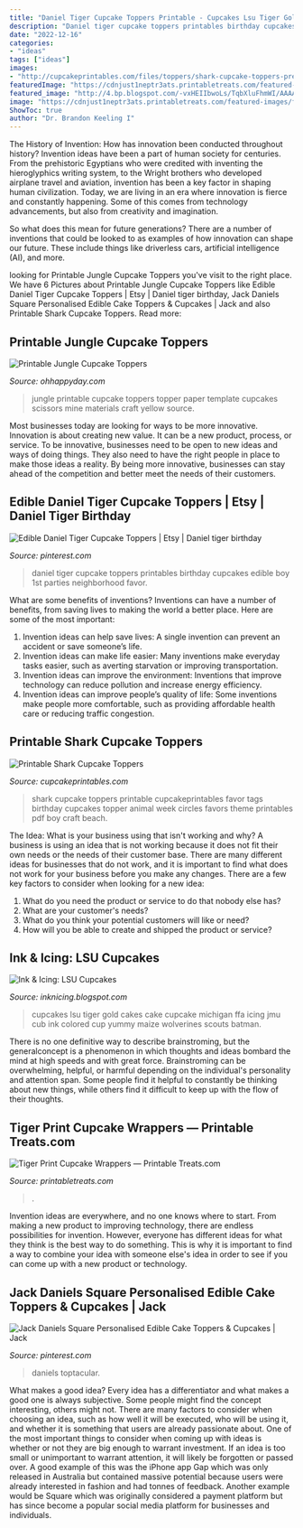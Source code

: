 ```yaml
---
title: "Daniel Tiger Cupcake Toppers Printable - Cupcakes Lsu Tiger Gold Cakes Cake Cupcake Michigan Ffa Icing Jmu Cub Ink Colored Cup Yummy Maize Wolverines Scouts Batman"
description: "Daniel tiger cupcake toppers printables birthday cupcakes edible boy 1st parties neighborhood favor"
date: "2022-12-16"
categories:
- "ideas"
tags: ["ideas"]
images:
- "http://cupcakeprintables.com/files/toppers/shark-cupcake-toppers-preview.png"
featuredImage: "https://cdnjust1neptr3ats.printabletreats.com/featured-images/free-tiger-print-cupcake-wrappers.jpg"
featured_image: "http://4.bp.blogspot.com/-vxHEIIbwoLs/TqbXluFhmWI/AAAAAAAAABs/TKIC6HOZ80w/s1600/307193_145004908931008_100002644987533_193614_879461834_n.jpg"
image: "https://cdnjust1neptr3ats.printabletreats.com/featured-images/free-tiger-print-cupcake-wrappers.jpg"
ShowToc: true
author: "Dr. Brandon Keeling I"
---
```



The History of Invention: How has innovation been conducted throughout history?
Invention ideas have been a part of human society for centuries. From the prehistoric Egyptians who were credited with inventing the hieroglyphics writing system, to the Wright brothers who developed airplane travel and aviation, invention has been a key factor in shaping human civilization. 
Today, we are living in an era where innovation is fierce and constantly happening. Some of this comes from technology advancements, but also from creativity and imagination. 

So what does this mean for future generations? There are a number of inventions that could be looked to as examples of how innovation can shape our future. These include things like driverless cars, artificial intelligence (AI), and more.

	

		
looking for Printable Jungle Cupcake Toppers you've visit to the right place. We have 6 Pictures about Printable Jungle Cupcake Toppers like Edible Daniel Tiger Cupcake Toppers | Etsy | Daniel tiger birthday, Jack Daniels Square Personalised Edible Cake Toppers &amp; Cupcakes | Jack and also Printable Shark Cupcake Toppers. Read more:
		
    
## Printable Jungle Cupcake Toppers

<img loading=lazy src="http://d2c5oomqu2hs08.cloudfront.net/wp-content/uploads/2016/07/3_jungle_cupcakes.jpg" onerror="this.onerror=null;this.src='https://tse1.mm.bing.net/th?id=OIP.ggF5IgUh-5Bl_2l-8TlcOgHaKD&amp;pid=15.1';" alt="Printable Jungle Cupcake Toppers">

_Source: ohhappyday.com_

>jungle printable cupcake toppers topper paper template cupcakes scissors mine materials craft yellow source. 

	

Most businesses today are looking for ways to be more innovative. Innovation is about creating new value. It can be a new product, process, or service. To be innovative, businesses need to be open to new ideas and ways of doing things. They also need to have the right people in place to make those ideas a reality. By being more innovative, businesses can stay ahead of the competition and better meet the needs of their customers.

    
## Edible Daniel Tiger Cupcake Toppers | Etsy | Daniel Tiger Birthday

<img loading=lazy src="https://i.pinimg.com/originals/8d/81/b1/8d81b17e97e4c7627600573d6cff38be.jpg" onerror="this.onerror=null;this.src='https://tse3.mm.bing.net/th?id=OIP.wBWzKW68DOd4z_BIDPKdVAHaJl&amp;pid=15.1';" alt="Edible Daniel Tiger Cupcake Toppers | Etsy | Daniel tiger birthday">

_Source: pinterest.com_

>daniel tiger cupcake toppers printables birthday cupcakes edible boy 1st parties neighborhood favor. 

	

What are some benefits of inventions?
Inventions can have a number of benefits, from saving lives to making the world a better place. Here are some of the most important: 
1. Invention ideas can help save lives: A single invention can prevent an accident or save someone’s life. 
2. Invention ideas can make life easier: Many inventions make everyday tasks easier, such as averting starvation or improving transportation. 
3. Invention ideas can improve the environment: Inventions that improve technology can reduce pollution and increase energy efficiency. 
4. Invention ideas can improve people’s quality of life: Some inventions make people more comfortable, such as providing affordable health care or reducing traffic congestion.

    
## Printable Shark Cupcake Toppers

<img loading=lazy src="http://cupcakeprintables.com/files/toppers/shark-cupcake-toppers-preview.png" onerror="this.onerror=null;this.src='https://tse3.mm.bing.net/th?id=OIP._WNUyRgpQzFlqFHm7WSQhwHaJl&amp;pid=15.1';" alt="Printable Shark Cupcake Toppers">

_Source: cupcakeprintables.com_

>shark cupcake toppers printable cupcakeprintables favor tags birthday cupcakes topper animal week circles favors theme printables pdf boy craft beach. 

	

The Idea: What is your business using that isn't working and why?
A business is using an idea that is not working because it does not fit their own needs or the needs of their customer base. There are many different ideas for businesses that do not work, and it is important to find what does not work for your business before you make any changes. There are a few key factors to consider when looking for a new idea:
1) What do you need the product or service to do that nobody else has?
2) What are your customer's needs?
3) What do you think your potential customers will like or need?
4) How will you be able to create and shipped the product or service?

    
## Ink &amp; Icing: LSU Cupcakes

<img loading=lazy src="http://4.bp.blogspot.com/-vxHEIIbwoLs/TqbXluFhmWI/AAAAAAAAABs/TKIC6HOZ80w/s1600/307193_145004908931008_100002644987533_193614_879461834_n.jpg" onerror="this.onerror=null;this.src='https://tse1.mm.bing.net/th?id=OIP.zfJZ1nNJr24Bz3uFketlrQHaJ7&amp;pid=15.1';" alt="Ink &amp; Icing: LSU Cupcakes">

_Source: inknicing.blogspot.com_

>cupcakes lsu tiger gold cakes cake cupcake michigan ffa icing jmu cub ink colored cup yummy maize wolverines scouts batman. 

	

There is no one definitive way to describe brainstroming, but the generalconcept is a phenomenon in which thoughts and ideas bombard the mind at high speeds and with great force. Brainstroming can be overwhelming, helpful, or harmful depending on the individual's personality and attention span. Some people find it helpful to constantly be thinking about new things, while others find it difficult to keep up with the flow of their thoughts.

    
## Tiger Print Cupcake Wrappers — Printable Treats.com

<img loading=lazy src="https://cdnjust1neptr3ats.printabletreats.com/featured-images/free-tiger-print-cupcake-wrappers.jpg" onerror="this.onerror=null;this.src='https://tse2.mm.bing.net/th?id=OIP.Xk4FbH3G-Wasg6Cjbxc0gwHaCx&amp;pid=15.1';" alt="Tiger Print Cupcake Wrappers — Printable Treats.com">

_Source: printabletreats.com_

>. 

	

Invention ideas are everywhere, and no one knows where to start. From making a new product to improving technology, there are endless possibilities for invention. However, everyone has different ideas for what they think is the best way to do something. This is why it is important to find a way to combine your idea with someone else's idea in order to see if you can come up with a new product or technology.

    
## Jack Daniels Square Personalised Edible Cake Toppers &amp; Cupcakes | Jack

<img loading=lazy src="https://i.pinimg.com/originals/0e/fb/12/0efb128ebc2dfdeb830d068a3d3d2e76.jpg" onerror="this.onerror=null;this.src='https://tse1.mm.bing.net/th?id=OIP.zSyudS4SFN_SRD4JzD46KQHaHa&amp;pid=15.1';" alt="Jack Daniels Square Personalised Edible Cake Toppers &amp; Cupcakes | Jack">

_Source: pinterest.com_

>daniels toptacular. 

	

What makes a good idea?
Every idea has a differentiator and what makes a good one is always subjective. Some people might find the concept interesting, others might not. There are many factors to consider when choosing an idea, such as how well it will be executed, who will be using it, and whether it is something that users are already passionate about. 
One of the most important things to consider when coming up with ideas is whether or not they are big enough to warrant investment. If an idea is too small or unimportant to warrant attention, it will likely be forgotten or passed over. A good example of this was the iPhone app Gap which was only released in Australia but contained massive potential because users were already interested in fashion and had tonnes of feedback. Another example would be Square which was originally considered a payment platform but has since become a popular social media platform for businesses and individuals.


